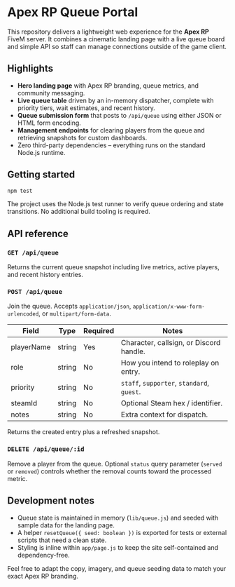 # Apex RP Queue Portal

This repository delivers a lightweight web experience for the **Apex RP** FiveM server. It combines a cinematic landing page with a live queue board and simple API so staff can manage connections outside of the game client.

## Highlights

- **Hero landing page** with Apex RP branding, queue metrics, and community messaging.
- **Live queue table** driven by an in-memory dispatcher, complete with priority tiers, wait estimates, and recent history.
- **Queue submission form** that posts to `/api/queue` using either JSON or HTML form encoding.
- **Management endpoints** for clearing players from the queue and retrieving snapshots for custom dashboards.
- Zero third-party dependencies – everything runs on the standard Node.js runtime.

## Getting started

```bash
npm test
```

The project uses the Node.js test runner to verify queue ordering and state transitions. No additional build tooling is required.

## API reference

### `GET /api/queue`
Returns the current queue snapshot including live metrics, active players, and recent history entries.

### `POST /api/queue`
Join the queue. Accepts `application/json`, `application/x-www-form-urlencoded`, or `multipart/form-data`.

| Field        | Type   | Required | Notes                                      |
| ------------ | ------ | -------- | ------------------------------------------ |
| playerName   | string | Yes      | Character, callsign, or Discord handle.    |
| role         | string | No       | How you intend to roleplay on entry.       |
| priority     | string | No       | `staff`, `supporter`, `standard`, `guest`. |
| steamId      | string | No       | Optional Steam hex / identifier.           |
| notes        | string | No       | Extra context for dispatch.                |

Returns the created entry plus a refreshed snapshot.

### `DELETE /api/queue/:id`
Remove a player from the queue. Optional `status` query parameter (`served` or `removed`) controls whether the removal counts toward the processed metric.

## Development notes

- Queue state is maintained in memory (`lib/queue.js`) and seeded with sample data for the landing page.
- A helper `resetQueue({ seed: boolean })` is exported for tests or external scripts that need a clean state.
- Styling is inline within `app/page.js` to keep the site self-contained and dependency-free.

Feel free to adapt the copy, imagery, and queue seeding data to match your exact Apex RP branding.
